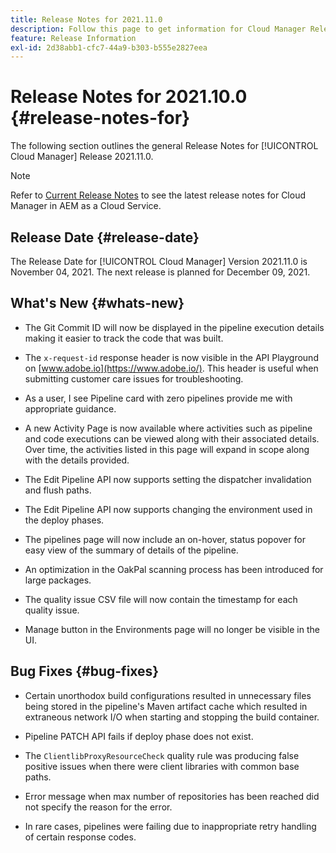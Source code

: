 ```yaml
---
title: Release Notes for 2021.11.0
description: Follow this page to get information for Cloud Manager Release 2021.11.0
feature: Release Information
exl-id: 2d38abb1-cfc7-44a9-b303-b555e2827eea
---
```

# Release Notes for 2021.10.0 {#release-notes-for}

The following section outlines the general Release Notes for [!UICONTROL Cloud Manager] Release 2021.11.0.

>[!NOTE]
>Refer to [Current Release Notes](https://experienceleague.adobe.com/docs/experience-manager-cloud-service/onboarding/getting-access/release-notes-cloud-manager/release-notes-cm-current.html?lang=en#getting-access) to see the latest release notes for Cloud Manager in AEM as a Cloud Service.

## Release Date {#release-date}

The Release Date for [!UICONTROL Cloud Manager] Version 2021.11.0 is November 04, 2021.
The next release is planned for  December 09, 2021.

## What's New {#whats-new}

* The Git Commit ID will now be displayed in the pipeline execution details making it easier to track the code that was built. 

* The `x-request-id` response header is now visible in the API Playground on [www.adobe.io](https://www.adobe.io/). This header is useful when submitting customer care issues for troubleshooting.

* As a user, I see  Pipeline card with zero pipelines provide me with appropriate guidance. 

* A new Activity Page is now available where activities such as pipeline and code executions can be viewed along with their associated details. Over time, the activities listed in this page will expand in scope along with the details provided.

* The Edit Pipeline API now supports setting the dispatcher invalidation and flush paths. 

* The Edit Pipeline API now supports changing the environment used in the deploy phases.

* The pipelines page will now include an on-hover, status popover for easy view of the summary of details of the pipeline. 

* An optimization in the OakPal scanning process has been introduced for large packages.

* The quality issue CSV file will now contain the timestamp for each quality issue.

* Manage button in the Environments page will no longer be visible in the UI.

## Bug Fixes {#bug-fixes}

* Certain unorthodox build configurations resulted in unnecessary files being stored in the pipeline's Maven artifact cache which resulted in extraneous network I/O when starting and stopping the build container.

* Pipeline PATCH API fails if deploy phase does not exist.

* The `ClientlibProxyResourceCheck` quality rule was producing false positive issues when there were client libraries with common base paths.

* Error message when max number of repositories has been reached did not specify the reason for the error.

* In rare cases, pipelines were failing due to inappropriate retry handling of certain response codes. 
